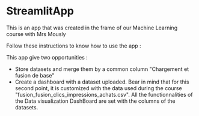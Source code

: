 # StreamlitApp
This is an app that was created in the frame of our Machine Learning course with Mrs Mously

Follow these instructions to know how to use the app :

This app give two opportunities :
- Store datasets and merge them by a common column "Chargement et fusion de base"
- Create a dashboard with a dataset uploaded. Bear in mind that for this second point, it is customized with the data used during the course "fusion_fusion_clics_impressions_achats.csv". All the functionnalities of the Data visualization DashBoard are set with the columns of the datasets.
